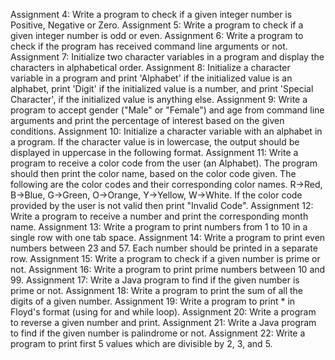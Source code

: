 Assignment 4: Write a program to check if a given integer number is Positive, Negative or Zero.
Assignment 5: Write a program to check if a given integer number is odd or even.
Assignment 6: Write a program to check if the program has received command line arguments or not.
Assignment 7: Initialize two character variables in a program and display the characters in alphabetical order.
Assignment 8: Initialize a character variable in a program and print 'Alphabet' if the initialized value is an alphabet, print 'Digit' if the initialized value is a number, and print 'Special Character', if the initialized value is anything else.
Assignment 9: Write a program to accept gender ("Male" or "Female") and age from command line arguments and print the percentage of interest based on the given conditions.	
Assignment 10: Initialize a character variable with an alphabet in a program. If the character value is in lowercase, the output should be displayed in uppercase in the following format.
Assignment 11: Write a program to receive a color code from the user (an Alphabet). The program should then print the color name, based on the color code given. The following are the color codes and their corresponding color names.
R->Red, B->Blue, G->Green, O->Orange, Y->Yellow, W->White. If the color code provided by the user is not valid then print "Invalid Code". 
Assignment 12: Write a program to receive a number and print the corresponding month name.
Assignment 13: Write a program to print numbers from 1 to 10 in a single row with one tab space.
Assignment 14: Write a program to print even numbers between 23 and 57. Each number should be printed in a separate row.
Assignment 15: Write a program to check if a given number is prime or not.
Assignment 16: Write a program to print prime numbers between 10 and 99.
Assignment 17: Write a Java program to find if the given number is prime or not.
Assignment 18: Write a program to print the sum of all the digits of a given number.
Assignment 19: Write a program to print * in Floyd's format (using for and while loop).
Assignment 20: Write a program to reverse a given number and print.
Assignment 21: Write a Java program to find if the given number is palindrome or not.
Assignment 22: Write a program to print first 5 values which are divisible by 2, 3, and 5.
